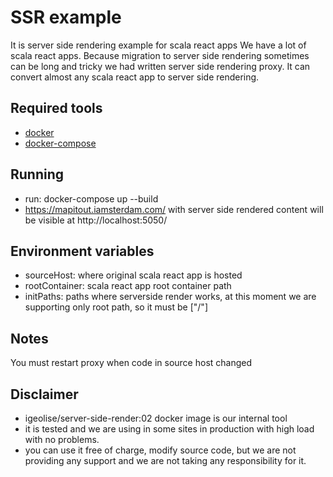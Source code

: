 # SSR example

It is server side rendering example for scala react apps
We have a lot of scala react apps. Because migration to server side rendering sometimes can be long and tricky we had written server side rendering proxy. It can convert almost any scala react app to server side rendering.

## Required tools

- [docker](https://docs.docker.com/install)
- [docker-compose](https://docs.docker.com/compose/install)

## Running

- run: docker-compose up --build
- https://mapitout.iamsterdam.com/ with server side rendered content will be visible at http://localhost:5050/

## Environment variables

- sourceHost: where original scala react app is hosted
- rootContainer: scala react app root container path
- initPaths: paths where serverside render works, at this moment we are supporting only root path, so it must be ["/"]

## Notes

You must restart proxy when code in source host changed

## Disclaimer

- igeolise/server-side-render:02 docker image is our internal tool
- it is tested and we are using in some sites in production with high load with no problems.
- you can use it free of charge, modify source code, but we are not providing any support and we are not taking any responsibility for it.

